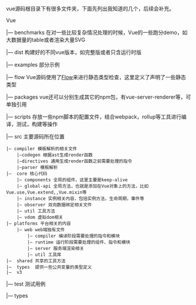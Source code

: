 vue源码根目录下有很多文件夹，下面先列出我知道的几个，后续会补充。

Vue

|—  benchmarks 在对一些比较复杂情况处理的时候，Vue的一些跑分demo，如大数据量的table或者渲染大量SVG

|—  dist 构建好的不同vue版本，如完整版或者只含运行时版

|—  examples 部分示例

|—  flow Vue源码使用了[Flow](https://flow.org/)来进行静态类型检查，这里定义了声明了一些静态类型

|—  packages vue还可以分别生成其它的npm包，有vue-server-renderer等，可单独引用

|—  scripts  存放一些npm脚本的配置文件，结合webpack，rollup等工具进行编译，测试，构建等操作

|—  src 主要源码所在位置

    |— compiler 模板解析的相关文件
        |—codegen 根据ast生成render函数
        |—directives 通用生成render函数之前需要处理的指令
        |—parser 模板解析
    |—  core 核心代码
        |— components 全局的组件，这里主要是keep-alive
        |— global-api 全局方法，也就是添加在Vue对象上的方法，比如Vue.use,Vue.extend,,Vue.mixin等
        |— instance 实例相关内容，包括实例方法，生命周期，事件等
        |— observer 双向数据绑定相关文件
        |— util 工具方法
        |— vdom 虚拟dom相关
    |— platforms 平台相关的内容
        |— web web端独有文件
            |— compiler 编译阶段需要处理的指令和模块
            |— runtime 运行阶段需要处理的组件、指令和模块
            |— server 服务端渲染相关
            |— util 工具库
    |—  shared 共享的工具方法
    |—  types  提供一些公共变量的类型定义
    |—  v3  

|—  test 测试用例

|—  types 